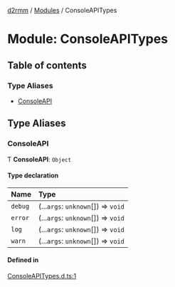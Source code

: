 [d2rmm](../README.md) / [Modules](../modules.md) / ConsoleAPITypes

# Module: ConsoleAPITypes

## Table of contents

### Type Aliases

- [ConsoleAPI](ConsoleAPITypes.md#consoleapi)

## Type Aliases

### ConsoleAPI

Ƭ **ConsoleAPI**: `Object`

#### Type declaration

| Name | Type |
| :------ | :------ |
| `debug` | (...`args`: `unknown`[]) => `void` |
| `error` | (...`args`: `unknown`[]) => `void` |
| `log` | (...`args`: `unknown`[]) => `void` |
| `warn` | (...`args`: `unknown`[]) => `void` |

#### Defined in

[ConsoleAPITypes.d.ts:1](https://github.com/olegbl/d2rmm/blob/2c14c11/src/renderer/ConsoleAPITypes.d.ts#L1)
